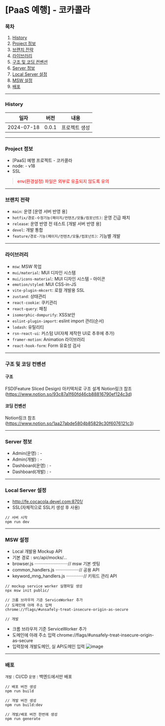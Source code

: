 # [PaaS 예행] - 코카콜라

### 목차

1. [History](#history)
2. [Project 정보](#project-정보)
3. [브랜치 전략](#브랜치-전략)
4. [라이브러리](#라이브러리)
5. [구조 및 코딩 컨벤션](#구조-및-코딩-컨벤션)
6. [Server 정보](#server-정보)
7. [Local Server 설정](#local-server-설정)
8. [MSW 설정](#msw-설정)
9. [배포](#배포)

---

### History

| 일자       | 버전  | 내용          |
| ---------- | ----- | ------------- |
| 2024-07-18 | 0.0.1 | 프로젝트 생성 |

---

### Project 정보

-   [PaaS] 예행 프로젝트 - 코카콜라
-   node: - v18
-   SSL

> <span style="color:red">env(환경설정) 파일은 외부로 유출되지 않도록 유의</span>

---

### 브랜치 전략

-   `main`: 운영 [운영 서버 반영 용]
-   `hotfix/경로-수정기능(페이지/컨텐츠/모듈/컴포넌트)`: 운영 긴급 패치
-   `release`: 운영 반영 전 테스트 [개발 서버 반영 용]
-   `devel`: 개발 통합
-   `feature/경로-기능(페이지/컨텐츠/모듈/컴포넌트)`: 기능별 개발

---

### 라이브러리

-   `msw`: MSW 목업
-   `mui/material`: MUI 디자인 시스템
-   `mui/icons-material`: MUI 디자인 시스템 - 아이콘
-   `emotion/styled`: MUI CSS-in-JS
-   `vite-plugin-mkcert`: 로컬 개발용 SSL
-   `zustand`: 상태관리
-   `react-cookie`: 쿠키관리
-   `react-query`: 패칭
-   `isomorphic-dompurify`: XSS보안
-   `eslint-plugin-import`: eslint import 관리(순서)
-   `lodash`: 유틸리티
-   `rsn-react-ui`: 커스텀 UI(자체 제작한 UI로 추후에 추가)
-   `framer-motion`: Animation 라이브러리
-   `react-hook-form`: Form 유효성 검사

---

### 구조 및 코딩 컨벤션

#### 구조

FSD(Feature Sliced Design) 아키텍처로 구조 설계
Notion링크 참조(https://www.notion.so/93c87a1f60fd46cb88816790ef124c3d)

#### 코딩 컨벤션

Notion링크 참조(https://www.notion.so/1aa27abde5804b85829c30f6076121c3)

---

### Server 정보

-   Admin(운영) : -
-   Admin(개발) : -
-   Dashboard(운영) : -
-   Dashboard(개발) : -

---

### Local Server 설정

-   http://fe.cocacola.devel.com:8701/
-   SSL(자체적으로 SSL키 생성 후 사용)

```
// 서버 시작
npm run dev
```

---

### MSW 설정

-   Local 개발용 Mockup API
-   기본 경로 : src/api/mocks/...
-   browser.js ···························// msw 기본 셋팅
-   common_handlers.js ···················// 공용 API
-   keyword_mng_handlers.js ··············// 키워드 관리 API

```
// mockup service worker 실행파일 생성
npx msw init public/

// 크롬 브라우저 기준 ServiceWorker 추가
// 도메인에 아래 주소 입력
chrome://flags/#unsafely-treat-insecure-origin-as-secure

// 개발
```

-   크롬 브라우저 기준 ServiceWorker 추가
-   도메인에 아래 주소 입력
    chrome://flags/#unsafely-treat-insecure-origin-as-secure
-   입력창에 개발도메인, 실 API도메인 입력
    ![image](/uploads/502a42275f9cb8ebe7bbe15928413d04/image.png)

---

### 배포

`개발` : CI/CD
`운영` : 백엔드에서만 배포

```
// 배포 버전 생성
npm run build

// 개발 버전 생성
npm run build:dev

// 개발/배포 버전 한번에 생성
npm run generate
```
